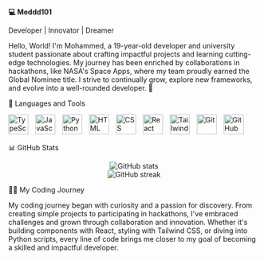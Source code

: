 **💻 Meddd101**

Developer | Innovator | Dreamer

Hello, World! I'm Mohammed, a 19-year-old developer and university student passionate about crafting impactful projects and learning cutting-edge technologies. My journey has been enriched by collaborations in hackathons, like NASA's Space Apps, where my team proudly earned the Global Nominee title. I strive to continually grow, explore new frameworks, and evolve into a well-rounded developer. 🚀

🧰 Languages and Tools

<div> <img alt="TypeScript" width="40px" style="padding-right:10px;" src="https://cdn.jsdelivr.net/gh/devicons/devicon/icons/typescript/typescript-plain.svg" /> <img alt="JavaScript" width="40px" style="padding-right:10px;" src="https://cdn.jsdelivr.net/gh/devicons/devicon/icons/javascript/javascript-plain.svg" /> <img alt="Python" width="40px" style="padding-right:10px;" src="https://cdn.jsdelivr.net/gh/devicons/devicon/icons/python/python-plain.svg" /> <img alt="HTML" width="40px" style="padding-right:10px;" src="https://cdn.jsdelivr.net/gh/devicons/devicon/icons/html5/html5-plain.svg" /> <img alt="CSS" width="40px" style="padding-right:10px;" src="https://cdn.jsdelivr.net/gh/devicons/devicon/icons/css3/css3-plain.svg" /> <img alt="React" width="40px" style="padding-right:10px;" src="https://cdn.jsdelivr.net/gh/devicons/devicon/icons/react/react-original.svg" /> <img alt="Tailwind CSS" width="40px" style="padding-right:10px;" src="https://cdn.jsdelivr.net/gh/devicons/devicon/icons/tailwindcss/tailwindcss-plain.svg" /> <img alt="Git" width="40px" style="padding-right:10px;" src="https://cdn.jsdelivr.net/gh/devicons/devicon/icons/git/git-original.svg" /> <img alt="GitHub" width="40px" style="padding-right:10px;" src="https://cdn.jsdelivr.net/gh/devicons/devicon/icons/github/github-original.svg" /> </div>

📊 GitHub Stats

<div align="center"> <img src="https://github-readme-stats.vercel.app/api?username=Meddd01&show_icons=true&theme=gruvbox" alt="GitHub stats" /> <br /> <img src="https://streak-stats.demolab.com?user=Meddd01&theme=gruvbox&border_radius=4.5" alt="GitHub streak" /> </div>

👨‍💻 My Coding Journey

My coding journey began with curiosity and a passion for discovery. From creating simple projects to participating in hackathons, I've embraced challenges and grown through collaboration and innovation. Whether it's building components with React, styling with Tailwind CSS, or diving into Python scripts, every line of code brings me closer to my goal of becoming a skilled and impactful developer.


